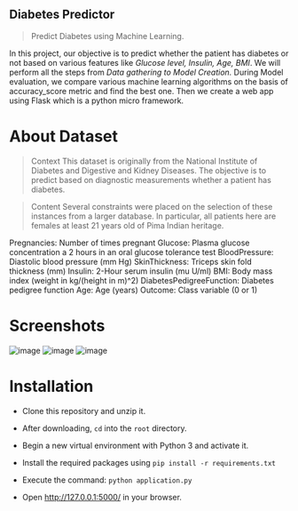 
## Diabetes Predictor
> Predict Diabetes using Machine Learning.

In this project, our objective is to predict whether the patient has diabetes or not based on various features like *Glucose level, Insulin, Age, BMI*. We will perform all the steps from *Data gathering to Model Creation.* During Model evaluation, we compare various machine learning algorithms on the basis of accuracy_score metric and find the best one. Then we create a web app using Flask which is a python micro framework.


# About Dataset
> Context
This dataset is originally from the National Institute of Diabetes and Digestive and Kidney Diseases. The objective is to predict based on diagnostic measurements whether a patient has diabetes.

>Content
Several constraints were placed on the selection of these instances from a larger database. In particular, all patients here are females at least 21 years old of Pima Indian heritage.

Pregnancies: Number of times pregnant
Glucose: Plasma glucose concentration a 2 hours in an oral glucose tolerance test
BloodPressure: Diastolic blood pressure (mm Hg)
SkinThickness: Triceps skin fold thickness (mm)
Insulin: 2-Hour serum insulin (mu U/ml)
BMI: Body mass index (weight in kg/(height in m)^2)
DiabetesPedigreeFunction: Diabetes pedigree function
Age: Age (years)
Outcome: Class variable (0 or 1)


# Screenshots

![image](https://user-images.githubusercontent.com/103130321/230306138-8b1e639b-7456-413e-91a3-d662e656566a.png)
![image](https://user-images.githubusercontent.com/103130321/230305978-694c1a37-dcf4-4d9c-bd25-4c97879120a1.png)
![image](https://user-images.githubusercontent.com/103130321/230306055-d8368e0b-0111-457b-b0ee-9546a01f26fe.png)


# Installation

- Clone this repository and unzip it.

- After downloading, `cd` into the `root` directory.

- Begin a new virtual environment with Python 3 and activate it.

- Install the required packages using 
   `pip install -r requirements.txt`

- Execute the command:
   `python application.py`

- Open http://127.0.0.1:5000/ in your browser.
